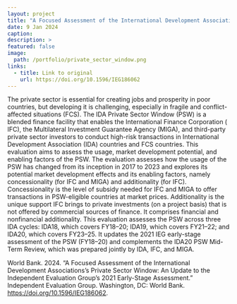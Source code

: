```yaml
---
layout: project
title: "A Focused Assessment of the International Development Associations’s Private Sector Window"
date: 9 Jan 2024
caption:
description: >
featured: false
image:
  path: /portfolio/private_sector_window.png
links:
  - title: Link to original
    url: https://doi.org/10.1596/IEG186062
---
```


The private sector is essential for creating jobs and prosperity in poor
countries, but developing it is challenging, especially in fragile and
conflict-affected situations (FCS). The IDA Private Sector Window (PSW) is a
blended finance facility that enables the International Finance Corporation (
IFC), the Multilateral Investment Guarantee Agency (MIGA), and third-party
private sector investors to conduct high-risk transactions in International
Development Association (IDA) countries and FCS countries. This evaluation aims
to assess the usage, market development potential, and enabling factors of the
PSW. The evaluation assesses how the usage of the PSW has changed from its
inception in 2017 to 2023 and explores its potential market development effects
and its enabling factors, namely concessionality (for IFC and MIGA) and
additionality (for IFC). Concessionality is the level of subsidy needed for IFC
and MIGA to offer transactions in PSW-eligible countries at market prices.
Additionality is the unique support IFC brings to private investments (on a
project basis) that is not offered by commercial sources of finance. It
comprises financial and nonfinancial additionality. This evaluation assesses the
PSW across three IDA cycles: IDA18, which covers FY18–20; IDA19, which covers
FY21–22; and IDA20, which covers FY23–25. It updates the 2021 IEG early-stage
assessment of the PSW (FY18–20) and complements the IDA20 PSW Mid-Term Review,
which was prepared jointly by IDA, IFC, and MIGA.

World Bank. 2024. “A Focused Assessment of the International Development
Associations’s Private Sector Window: An Update to the Independent Evaluation
Group’s 2021 Early-Stage Assessment.” Independent Evaluation Group. Washington,
DC: World Bank. https://doi.org/10.1596/IEG186062.